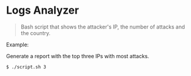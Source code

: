 # Logs Analyzer

> Bash script that shows the attacker's IP, the number of attacks and the country.

Example:

Generate a report with the top three IPs with most attacks.

```sh
$ ./script.sh 3
```
